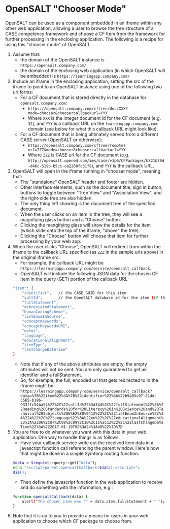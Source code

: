 OpenSALT "Chooser Mode"
=======================
OpenSALT can be used as a component embedded in an iframe within any other web application, allowing a user to browse the tree structure of a CASE competency framework and choose a CF Item from the framework for further processing in the enclosing application.  The following is a recipe for using this "chooser mode" of OpenSALT.  

1. Assume that:
	- the domain of the OpenSALT instance is `https://opensalt.company.com/`
	- the domain of the enclosing web application (in which OpenSALT will be embedded) is `https://learningapp.company.com/`
2. Include an iframe in the enclosing application, setting the src of the iframe to point to an OpenSALT instance using one of the following two url forms:
    - For a CF document that is stored directly in the database for `opensalt.company.com`:
        - `https://opensalt.company.com/cftree/doc/XXX?mode=chooser&choosercallbackurl=YYY`
        - Where `XXX` is the integer document id for the CF document (e.g. `32`), and `YYY` is a callback URL on the `learningapp.company.com` domain (see below for what this callback URL might look like).
    - For a CF document that is being ultimately served from a different CASE server (OpenSALT or otherwise):
        - `https://opensalt.company.com/cftree/remote?url=ZZZ&mode=chooser&choosercallbackurl=YYY`
        - Where `ZZZ` is CASE url for the CF document (e.g. `http://opensalt.opened.com/ims/case/v1p0/CFPackages/b821b70d-d46c-519b-b5cc-ca2260fc31f8`), and `YYY` is the callback URL.
3. OpenSALT will open in the iframe running in "chooser mode", meaning that:
	- The "standalone" OpenSALT header and footer are hidden.
	- Other interface elements, such as the document title, sign in button, buttons to toggle between "Tree View" and "Association View", and the right-side tree are also hidden.
	- The only thing left showing is the document tree of the specified document.
	- When the user clicks on an item in the tree, they will see a magnifying glass button and a "Choose" button.
	- Clicking the mangifying glass will show the details for the item (which slide onto the top of the iframe, "above" the tree).
	- Clicking the "Choose" button will choose that item for further processing by your web app.
4. When the user clicks "Choose", OpenSALT will redirect from within the iframe to the callback URL specified (as `ZZZ` in the sample urls above) in the original iframe src.  
	- For example, the callback URL might be `https://learningapp.company.com/service/opensalt_callback`.
	- OpenSALT will include the following JSON data for the chosen CF Item in the query (GET) portion of the callback URL:
	```sh
	"item": {
		"identifier",	// the CASE GUID for this item
		"saltId",		// the OpenSALT database id for the item (if the framework is served via OpenSALT)
		"fullStatement",
		"abbreviatedStatement",
		"humanCodingScheme",
		"listEnumInSource",
		"conceptKeywords",
		"conceptKeywordsURI",
		"notes",
		"language",
		"educationalAlignment",
		"itemType",
		"lastChangeDateTime"
	}
	```
	- Note that if any of the above attributes are empty, the empty attributes will not be sent. You are only guaranteed to get an identifier and a fullStatement.
	- So, for example, the full, encoded url that gets redirected to in the iframe might be:
		`https://learningapp.company.com/service/opensalt_callback?data=%7B%22item%22%3A%7B%22identifier%22%3A%22b9a05c97-314d-5565-b196-933ffc54ba94%22%2C%22saltId%22%3A344%2C%22fullStatement%22%3A%22Reading%20Standards%20for%20Literacy%20in%20Science%20and%20Technical%20Subjects%206%E2%80%9412%22%2C%22listEnumInSource%22%3A%224%22%2C%22language%22%3A%22en%22%2C%22educationalAlignment%22%3A%2206%2C07%2C08%2C09%2C10%2C11%2C12%22%2C%22lastChangeDateTime%22%3A%222017-01-19T02%3A24%3A49%22%7D%7D`
5. You are free to do whatever you want with this data in your web application. One way to handle things is as follows:
	- Have your callback service write out the received item data in a javascript function call referencing the parent window.  Here's how that might be done in a simple Symfony routing function:
	```sh
	$data = $request->query->get("data");
	echo "<script>parent.opensaltCallback($data);</script>";
	die();
	```
	- Then define the javascript function in the web application to receive and do something with the information, e.g.:
	```sh
	function opensaltCallback(data) {
		alert("The chosen item was '" + data.item.fullStatement + "'");
	}
	```
6. Note that it is up to you to provide a means for users in your web application to choose which CF package to choose from.
